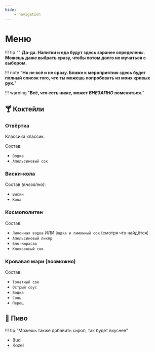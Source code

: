 ```yaml
---
hide: 
    - navigation
---
```


# Меню

!!! tip ""
    **Да-да. Напитки и еда будут здесь заранее определены. Можешь даже выбрать сразу, чтобы потом долго не мучаться с выбором.**

!!! note "**Но не всё и не сразу. Ближе к мероприятию здесь будет полный список того, что ты можешь попробовать из моих кривых рук.**"

!!! warning "**Всё, что есть ниже, может _ВНЕЗАПНО_ поменяться.**"

## 🍸 Коктейли

### Отвёртка

Классика классик.

Состав:

- `Водка`
- `Апельсиновый сок`

### Виски-кола

Состав *(внезапно)*:

- `Виски`
- `Кола`

### Космополитен

Состав:

- `Лимонная водка` ИЛИ `Водка и лимонный сок` (смотря что найдётся)
- `Апельсиновый ликёр`
- `Блю-кюрасао`
- `Клюквенный сок`

### Кровавая мэри (возможно)

Состав:

- `Томатный сок`
- `Острый соус`
- `Водка`
- `Соль`
- `Перец`


## 🍺 Пиво

!!! tip "Можешь также добавить сироп, так будет вкуснее"

- Bud
- Kozel
